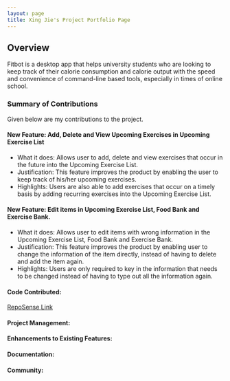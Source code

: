 ```yaml
---
layout: page
title: Xing Jie's Project Portfolio Page
---
```



## Overview

Fitbot is a desktop app that helps university students who are looking to keep track of their calorie consumption and calorie output with the speed and convenience of command-line based tools, especially in times of online school.

### Summary of Contributions

Given below are my contributions to the project.

#### **New Feature**: Add, Delete and View Upcoming Exercises in Upcoming Exercise List

- What it does: Allows user to add, delete and view exercises that occur in the future into the Upcoming Exercise List.
- Justification: This feature improves the product by enabling the user to keep track of his/her upcoming exercises.
- Highlights: Users are also able to add exercises that occur on a timely basis by adding recurring exercises into the Upcoming Exercise List.

#### **New Feature**: Edit items in Upcoming Exercise List, Food Bank and Exercise Bank.

- What it does: Allows user to edit items with wrong information in the Upcoming Exercise List, Food Bank and Exercise Bank.
- Justification: This feature improves the product by enabling user to change the information of the item directly, instead of having to delete and add the item again.
- Highlights: Users are only required to key in the information that needs to be changed instead of having to type out all the information again.

#### **Code Contributed**:

[RepoSense Link](https://nus-cs2113-ay2122s1.github.io/tp-dashboard/?search=xingjie99&sort=groupTitle&sortWithin=title&timeframe=commit&mergegroup=&groupSelect=groupByRepos&breakdown=true&checkedFileTypes=docs~functional-code~test-code~other&since=2021-09-25&tabOpen=true&tabType=authorship&tabAuthor=xingjie99&tabRepo=AY2122S1-CS2113T-F14-2%2Ftp%5Bmaster%5D&authorshipIsMergeGroup=false&authorshipFileTypes=docs~functional-code~test-code&authorshipIsBinaryFileTypeChecked=false)

#### **Project Management**:

#### **Enhancements to Existing Features**:

#### **Documentation**:

#### **Community**:
